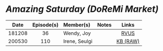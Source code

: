 # _Amazing Saturday (DoReMi Market)_

| **Date** | **Episode(s)** | **Member(s)** | **Notes** |                                     **Links**                                     |
|:--------:|:--------------:|:--------------|:---------:|:---------------------------------------------------------------------------------:|
|  181208  |       36       | Wendy, Joy    |           | [RVUS](https://revelupsubs.com/2018/12/08/eng-181208-wendy-joy-amazing-saturday/) |
|  200530  |      110       | Irene, Seulgi |           |                         [KB \(RAW\)][200530_amazing_sat]                          |

[200530_amazing_sat]:https://telemaxus.keybase.pub/rv/variety-shows/200530.Amazing.Saturday.E110.mp4
